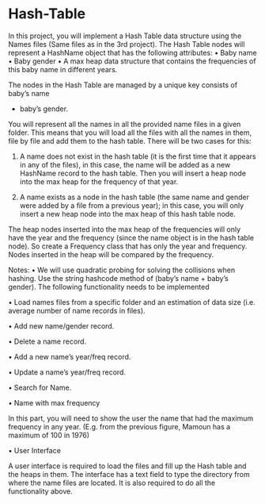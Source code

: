 # Hash-Table
In this project, you will implement a Hash Table data structure using the Names files 
(Same files as in the 3rd project). The Hash Table nodes will represent a HashName
object that has the following attributes:
• Baby name
• Baby gender
• A max heap data structure that contains the frequencies of this baby name in 
different years. 

The nodes in the Hash Table are managed by a unique key consists of baby’s name 
+ baby’s gender. 

You will represent all the names in all the provided name files in a given folder. This 
means that you will load all the files with all the names in them, file by file and add them 
to the hash table. There will be two cases for this:

1. A name does not exist in the hash table (it is the first time that it appears in any 
of the files), in this case, the name will be added as a new HashName record to 
the hash table. Then you will insert a heap node into the max heap for the 
frequency of that year.

2. A name exists as a node in the hash table (the same name and gender were 
added by a file from a previous year); in this case, you will only insert a new heap 
node into the max heap of this hash table node. 

The heap nodes inserted into the max heap of the frequencies will only have the year
and the frequency (since the name object is in the hash table node). So create a 
 Frequency class that has only the year and frequency. Nodes inserted in the heap will 
be compared by the frequency.

Notes:
• We will use quadratic probing for solving the collisions when hashing. Use the 
string hashcode method of (baby’s name + baby’s gender).
The following functionality needs to be implemented

• Load names files from a specific folder and an estimation of data 
size (i.e. average number of name records in files).

• Add new name/gender record.

• Delete a name record.

• Add a new name’s year/freq record.

• Update a name’s year/freq record.

• Search for Name.

• Name with max frequency

In this part, you will need to show the user the name that had the maximum frequency in any year. 
(E.g. from the previous figure, Mamoun has a maximum of 100 in 1976)

• User Interface 

A user interface is required to load the files and fill up the Hash table and the heaps in them. The 
interface has a text field to type the directory from where the name files are located. It is also 
required to do all the functionality above.

